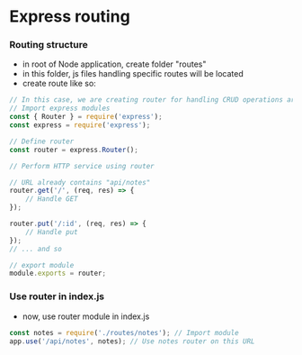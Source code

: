 # Express routing
### Routing structure
- in root of Node application, create folder "routes"
- in this folder, js files handling specific routes will be located
- create route like so:
```js
// In this case, we are creating router for handling CRUD operations around "notes"
// Import express modules
const { Router } = require('express');
const express = require('express');

// Define router
const router = express.Router();

// Perform HTTP service using router

// URL already contains "api/notes"
router.get('/', (req, res) => {
    // Handle GET
});

router.put('/:id', (req, res) => {
    // Handle put
});
// ... and so

// export module
module.exports = router;
```

### Use router in index.js
- now, use router module in index.js
```js
const notes = require('./routes/notes'); // Import module
app.use('/api/notes', notes); // Use notes router on this URL